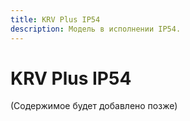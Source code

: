```yaml
---
title: KRV Plus IP54
description: Модель в исполнении IP54.
---
```


# KRV Plus IP54

(Содержимое будет добавлено позже)
